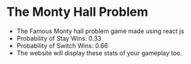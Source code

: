 # The Monty Hall Problem
- The Famous Monty hall problem game made using react js
- Probability of Stay Wins: 0.33
- Probability of Switch Wins: 0.66
- The website will display these stats of your gameplay too.